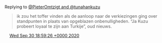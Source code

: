 Replying to [@PieterOmtzigt and @tunahankuzu](https://twitter.com/PieterOmtzigt/status/1311362738275389443)

> ik zou het toffer vinden als de aanloop naar de verkiezingen ging over standpunten in plaats van opgeblazen onbenulligheden\. “Ja Kuzu probeert loyaal te zijn aan Turkije”, oud nieuws\.

<img src="../../media/tweet.ico" width="12" /> [Wed Sep 30 18:59:26 +0000 2020](https://twitter.com/DromerDenker/status/1311380150077009920)